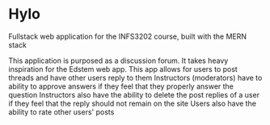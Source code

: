 # Hylo
Fullstack web application for the INFS3202 course, built with the MERN stack

This application is purposed as a discussion forum. It takes heavy inspiration for the Edstem web app.
This app allows for users to post threads and have other users reply to them
Instructors (moderators) have to ability to approve answers if they feel that they properly answer the question
Instructors also have the ability to delete the post replies of a user if they feel that the reply should not remain on the site
Users also have the ability to rate other users' posts
